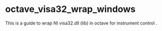 # octave_visa32_wrap_windows
This is a guide to wrap NI visa32.dll (lib) in octave  for instrument control .
